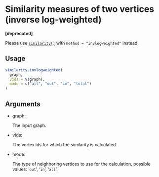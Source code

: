 # Similarity measures of two vertices (inverse log-weighted)

**\[deprecated\]**

Please use
[`similarity()`](https://r.igraph.org/reference/similarity.md) with
`method = "invlogweighted"` instead.

## Usage

``` r
similarity.invlogweighted(
  graph,
  vids = V(graph),
  mode = c("all", "out", "in", "total")
)
```

## Arguments

- graph:

  The input graph.

- vids:

  The vertex ids for which the similarity is calculated.

- mode:

  The type of neighboring vertices to use for the calculation, possible
  values: ‘`out`’, ‘`in`’, ‘`all`’.
